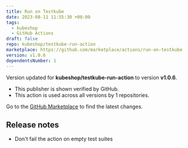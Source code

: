 ```yaml
---
title: Run on Testkube
date: 2023-08-11 11:55:30 +00:00
tags:
  - kubeshop
  - GitHub Actions
draft: false
repo: kubeshop/testkube-run-action
marketplace: https://github.com/marketplace/actions/run-on-testkube
version: v1.0.6
dependentsNumber: 1
---
```



Version updated for **kubeshop/testkube-run-action** to version **v1.0.6**.
- This publisher is shown verified by GitHub.
- This action is used across all versions by 1 repositories.

Go to the [GitHub Marketplace](https://github.com/marketplace/actions/run-on-testkube) to find the latest changes.

## Release notes

- Don't fail the action on empty test suites

